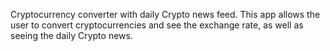 Cryptocurrency converter with daily Crypto news feed. This app allows the user to convert cryptocurrencies and see the exchange rate, as well as seeing the daily Crypto news.

